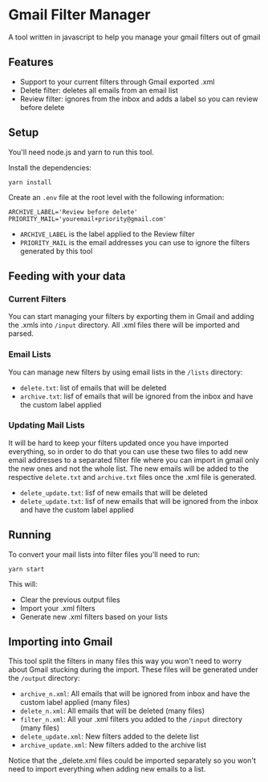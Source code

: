 # Gmail Filter Manager

A tool written in javascript to help you manage your gmail filters out of gmail

## Features

- Support to your current filters through Gmail exported .xml
- Delete filter: deletes all emails from an email list
- Review filter: ignores from the inbox and adds a label so you can review before delete

## Setup

You'll need node.js and yarn to run this tool.

Install the dependencies:
```
yarn install
```

Create an `.env` file at the root level with the following information:

```
ARCHIVE_LABEL='Review before delete'
PRIORITY_MAIL='youremail+priority@gmail.com'
```

- `ARCHIVE_LABEL` is the label applied to the Review filter
- `PRIORITY_MAIL` is the email addresses you can use to ignore the filters generated by this tool

## Feeding with your data

### Current Filters

You can start managing your filters by exporting them in Gmail and adding the .xmls into `/input` directory.
All .xml files there will be imported and parsed.

### Email Lists

You can manage new filters by using email lists in the `/lists` directory:

- `delete.txt`: list of emails that will be deleted
- `archive.txt`: lisf of emails that will be ignored from the inbox and have the custom label applied

### Updating Mail Lists

It will be hard to keep your filters updated once you have imported everything, so in order to do that you can use
these two files to add new email addresses to a separated filter file where you can import in gmail only the new ones
and not the whole list. The new emails will be added to the respective `delete.txt` and `archive.txt` files once the
.xml file is generated.

- `delete_update.txt`: lisf of new emails that will be deleted
- `delete_update.txt`: lisf of new emails that will be ignored from the inbox and have the custom label applied

## Running

To convert your mail lists into filter files you'll need to run:

```yarn start```

This will:

- Clear the previous output files
- Import your .xml filters
- Generate new .xml filters based on your lists

## Importing into Gmail

This tool split the filters in many files this way you won't need to worry about Gmail stucking during the import.
These files will be generated under the `/output` directory:

- `archive_n.xml`: All emails that will be ignored from inbox and have the custom label applied (many files)
- `delete_n.xml`: All emails that will be deleted (many files)
- `filter_n.xml`: All your .xml filters you added to the `/input` directory (many files)
- `delete_update.xml`: New filters added to the delete list
- `archive_update.xml`: New filters added to the archive list

Notice that the _delete.xml files could be imported separately so you won't need to import everything when adding new
emails to a list.
